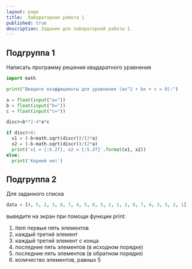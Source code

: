 ```yaml
---
layout: page
title:  Лабораторная работа 1
published: true
description: Задание для лабораторной работы 1.
---
```


## Подгруппа 1

Написать программу решения квадаратного уравнения

~~~python
import math

print("Введите коэффициенты для уравнения (ax^2 + bx + c = 0):")

a = float(input("a="))
b = float(input("b="))
c = float(input("c="))

discr=b**2-4*a*c

if discr>0:  
  x1 = (-b+math.sqrt(discr))/(2*a)
  x2 = (-b-math.sqrt(discr))/(2*a)
  print('x1 = {:5.2f}, x2 = {:5.2f}'.format(x1, x2))
else:  
  print('Корней нет')  
~~~

## Подгруппа 2

Для заданного списка
~~~python
data = [4, 5, 2, 3, 8, 7, 4, 5, 0, 5, 2, 1, 2, 8, 7, 4, 3, 5, 2, 1]
~~~
выведите на экран при помощи функции print:
1. item первые пять элементов
1. каждый третий элемент
1. каждый третий элемент с конца
1. последние пять элементов (в исходном порядке)
1. последние пять элементов (в обратном порядке)
1. количество элементов, равных 5
